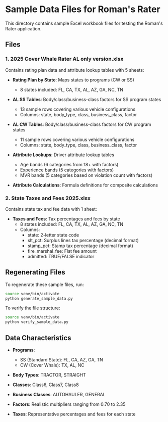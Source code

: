 # Sample Data Files for Roman's Rater

This directory contains sample Excel workbook files for testing the Roman's Rater application.

## Files

### 1. 2025 Cover Whale Rater AL only version.xlsx

Contains rating plan data and attribute lookup tables with 5 sheets:

- **Rating Plan by State**: Maps states to programs (CW or SS)
  - 8 states included: FL, CA, TX, AL, AZ, GA, NC, TN

- **AL SS Tables**: Body/class/business-class factors for SS program states
  - 13 sample rows covering various vehicle configurations
  - Columns: state, body_type, class, business_class, factor

- **AL CW Tables**: Body/class/business-class factors for CW program states
  - 11 sample rows covering various vehicle configurations
  - Columns: state, body_type, class, business_class, factor

- **Attribute Lookups**: Driver attribute lookup tables
  - Age bands (6 categories from 18+ with factors)
  - Experience bands (5 categories with factors)
  - MVR bands (5 categories based on violation count with factors)

- **Attribute Calculations**: Formula definitions for composite calculations

### 2. State Taxes and Fees 2025.xlsx

Contains state tax and fee data with 1 sheet:

- **Taxes and Fees**: Tax percentages and fees by state
  - 8 states included: FL, CA, TX, AL, AZ, GA, NC, TN
  - Columns:
    - state: 2-letter state code
    - slt_pct: Surplus lines tax percentage (decimal format)
    - stamp_pct: Stamp tax percentage (decimal format)
    - fire_marshal_fee: Flat fee amount
    - admitted: TRUE/FALSE indicator

## Regenerating Files

To regenerate these sample files, run:

```bash
source venv/bin/activate
python generate_sample_data.py
```

To verify the file structure:

```bash
source venv/bin/activate
python verify_sample_data.py
```

## Data Characteristics

- **Programs**:
  - SS (Standard State): FL, CA, AZ, GA, TN
  - CW (Cover Whale): TX, AL, NC

- **Body Types**: TRACTOR, STRAIGHT

- **Classes**: Class6, Class7, Class8

- **Business Classes**: AUTOHAULER, GENERAL

- **Factors**: Realistic multipliers ranging from 0.70 to 2.35

- **Taxes**: Representative percentages and fees for each state
